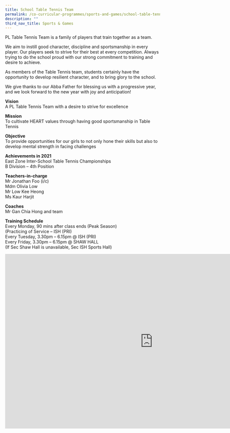 ```yaml
---
title: School Table Tennis Team
permalink: /co-curricular-programmes/sports-and-games/school-table-tennis-team/
description: ""
third_nav_title: Sports & Games
---
```

PL Table Tennis Team is a family of players that train together as a team.  
  
We aim to instill good character, discipline and sportsmanship in every player. Our players seek to strive for their best at every competition. Always trying to do the school proud with our strong commitment to training and desire to achieve.  
  
As members of the Table Tennis team, students certainly have the opportunity to develop resilient character, and to bring glory to the school.  
  
We give thanks to our Abba Father for blessing us with a progressive year, and we look forward to the new year with joy and anticipation!  
  
**Vision**  <br>
A PL Table Tennis Team with a desire to strive for excellence  
  
**Mission**  <br>
To cultivate HEART values through having good sportsmanship in Table Tennis  
  
**Objective**  <br>
To provide opportunities for our girls to not only hone their skills but also to develop mental strength in facing challenges  
  
**Achievements in 2021**  <br>
East Zone Inter-School Table Tennis Championships  <br>
B Division – 4th Position  
  
**Teachers-in-charge**  <br>
Mr Jonathan Foo (i/c)  <br>
Mdm Olivia Low  <br>
Mr Low Kee Heong  <br>
Ms Kaur Harjit  
  
**Coaches**  <br>
Mr Gan Chia Hong and team  

**Training Schedule**  <br>
Every Monday, 90 mins after class ends (Peak Season)  
(Practicing of Service – ISH (PRI)  <br>
Every Tuesday, 3.30pm – 6.15pm @ ISH (PRI)  <br>
Every Friday, 3.30pm – 6.15pm @ SHAW HALL  
(If Sec Shaw Hall is unavailable, Sec ISH Sports Hall)

<iframe allowfullscreen="true" height="569" width="960" frameborder="0" src="https://docs.google.com/presentation/d/e/2PACX-1vSJe0kYiYFQ7rqHIxx2Cc0oeHADkVJz-5wvYGqH_B7az6rM9XkWI8bDPtwVPqxxIDtue7AJQDM_FoWX/embed?start=true&amp;loop=true&amp;delayms=3000"></iframe>
